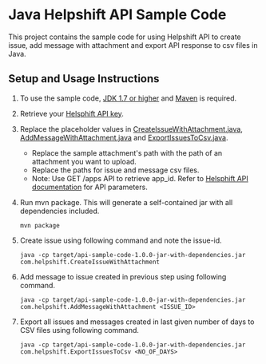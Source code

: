 # Java Helpshift API Sample Code

This project contains the sample code for using Helpshift API to create issue,
add message with attachment and export API response to csv files in Java.

## Setup and Usage Instructions

1. To use the sample code, [JDK 1.7 or higher](http://www.oracle.com/technetwork/java/javase/downloads/jdk7-downloads-1880260.html)
   and [Maven](https://maven.apache.org/) is required.

2. Retrieve your [Helsphift API key](https://success.helpshift.com/a/success-center/?p=web&s=premium-features&f=managing-your-api-keys).

3. Replace the placeholder values in [CreateIssueWithAttachment.java](src/main/java/com/helpshift/CreateIssueWithAttachment.java),
    [AddMessageWithAttachment.java](src/main/java/com/helpshift/AddMessageWithAttachment.java) and
    [ExportIssuesToCsv.java](src/main/java/com/helpshift/ExportIssuesToCsv.java).
   - Replace the sample attachment's path with the path of an attachment you want to upload.
   - Replace the paths for issue and message csv files.
   - Note: Use GET /apps API to retrieve app_id. Refer to [Helsphift API documentation](https://apidocs.helpshift.com/)
   for API parameters.

4. Run mvn package. This will generate a self-contained jar with all dependencies included.
   ```
   mvn package
   ```

5. Create issue using following command and note the issue-id.
   ```
   java -cp target/api-sample-code-1.0.0-jar-with-dependencies.jar com.helpshift.CreateIssueWithAttachment
   ```

6. Add message to issue created in previous step using following command.
   ```
   java -cp target/api-sample-code-1.0.0-jar-with-dependencies.jar com.helpshift.AddMessageWithAttachment <ISSUE_ID>
   ```

7. Export all issues and messages created in last given number of days to CSV files using following command.
      ```
      java -cp target/api-sample-code-1.0.0-jar-with-dependencies.jar com.helpshift.ExportIssuesToCsv <NO_OF_DAYS>
      ```